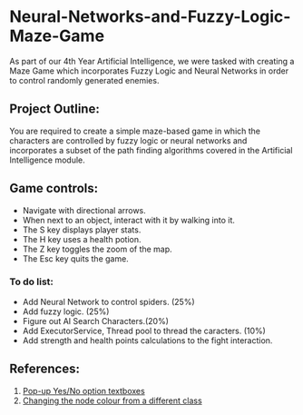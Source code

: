 # Neural-Networks-and-Fuzzy-Logic-Maze-Game
As part of our 4th Year Artificial Intelligence, we were tasked with creating a Maze Game which incorporates Fuzzy Logic and Neural Networks in order to control randomly generated enemies.

## Project Outline:
You are required to create a simple maze-based game in which the characters are controlled by fuzzy logic or neural networks and incorporates a subset of the path finding algorithms covered in the Artificial Intelligence module.

## Game controls:
- Navigate with directional arrows.
- When next to an object, interact with it by walking into it.
- The S key displays player stats.
- The H key uses a health potion.
- The Z key toggles the zoom of the map.
- The Esc key quits the game.

### To do list:
- Add Neural Network to control spiders. (25%)
- Add fuzzy logic. (25%)
- Figure out AI Search Characters.(20%)
- Add ExecutorService, Thread pool to thread the caracters. (10%)
- Add strength and health points calculations to the fight interaction.

## References:
1. [Pop-up Yes/No option textboxes](http://stackoverflow.com/questions/8689122/joptionpane-yes-no-options-confirm-dialog-box-issue-java)
1. [Changing the node colour from a different class](http://stackoverflow.com/questions/8259127/changing-color-of-a-java-graphic-object)

